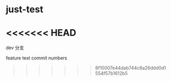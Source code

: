 # just-test


<<<<<<< HEAD
=======
dev 分支 


feature
test commit numbers


>>>>>>> 8f10007e44dab744c8a26ddd0d1554f57b1612b5



